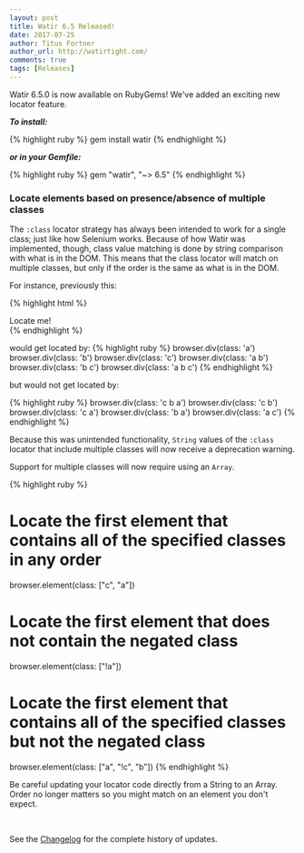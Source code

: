 ```yaml
---
layout: post
title: Watir 6.5 Released!
date: 2017-07-25
author: Titus Fortner
author_url: http://watirtight.com/
comments: true
tags: [Releases]
---
```


Watir 6.5.0 is now available on RubyGems! We've added an exciting new locator feature.
<!--more-->

***To install:***

{% highlight ruby %}
gem install watir
{% endhighlight %}

***or in your Gemfile:*** 

{% highlight ruby %}
gem "watir", "~> 6.5"
{% endhighlight %}
<br/>

### Locate elements based on presence/absence of multiple classes

The `:class` locator strategy has always been intended to work for a single class;
just like how Selenium works. Because of how Watir was implemented, though, 
class value matching is done by string comparison with what is in the DOM.
This means that the class locator will match on multiple classes, but only if the 
order is the same as what is in the DOM.

For instance, previously this:

{% highlight html %}
    <div class="a b c">Locate me!</div>
{% endhighlight %}

would get located by:
{% highlight ruby %}
browser.div(class: 'a')
browser.div(class: 'b')
browser.div(class: 'c')
browser.div(class: 'a b')
browser.div(class: 'b c')
browser.div(class: 'a b c')
{% endhighlight %}

but would not get located by:

{% highlight ruby %}
browser.div(class: 'c b a')
browser.div(class: 'c b')
browser.div(class: 'c a')
browser.div(class: 'b a')
browser.div(class: 'a c')
{% endhighlight %}

Because this was unintended functionality, `String` values of the `:class`
locator that include multiple classes will now receive a deprecation warning.

Support for multiple classes will now require using an `Array`.

{% highlight ruby %}
# Locate the first element that contains all of the specified classes in any order
browser.element(class: ["c", "a"])

# Locate the first element that does not contain the negated class
browser.element(class: ["!a"])

# Locate the first element that contains all of the specified classes but not the negated class
browser.element(class: ["a", "!c", "b"])
{% endhighlight %}

Be careful updating your locator code directly from a String to an Array. Order no longer
matters so you might match on an element you don't expect.

<br />

See the [Changelog](https://github.com/watir/watir/blob/master/CHANGES.md) 
for the complete history of updates.

